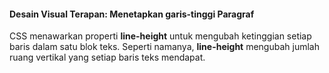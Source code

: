 #### Desain Visual Terapan: Menetapkan garis-tinggi Paragraf

CSS menawarkan properti **line-height** untuk mengubah ketinggian setiap baris dalam satu blok teks. Seperti namanya, **line-height** mengubah jumlah ruang vertikal yang setiap baris teks mendapat.



